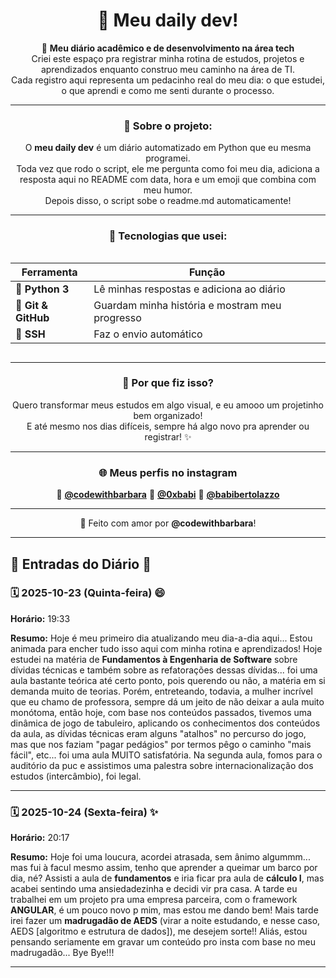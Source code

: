 <div align="center">

# 💫 Meu daily dev!

📘 **Meu diário acadêmico e de desenvolvimento na área tech**  
Criei este espaço pra registrar minha rotina de estudos, projetos e aprendizados enquanto construo meu caminho na área de TI.  
Cada registro aqui representa um pedacinho real do meu dia: o que estudei, o que aprendi e como me senti durante o processo.  

---

### 🧭 Sobre o projeto:
O **meu daily dev** é um diário automatizado em Python que eu mesma programei.  
Toda vez que rodo o script, ele me pergunta como foi meu dia, adiciona a resposta aqui no README com data, hora e um emoji que combina com meu humor.  
Depois disso, o script sobe o readme.md automaticamente!

---

### 🧠 Tecnologias que usei:
<div style="display: flex; justify-content: center; margin-top: 10px;">

<table>
  <thead>
    <tr>
      <th>Ferramenta</th>
      <th>Função</th>
    </tr>
  </thead>
  <tbody>
    <tr>
      <td>🐍 <b>Python 3</b></td>
      <td>Lê minhas respostas e adiciona ao diário</td>
    </tr>
    <tr>
      <td>🌿 <b>Git & GitHub</b></td>
      <td>Guardam minha história e mostram meu progresso</td>
    </tr>
    <tr>
      <td>🔐 <b>SSH</b></td>
      <td>Faz o envio automático</td>
    </tr>
  </tbody>
</table>

</div>

---

### 💜 Por que fiz isso?
Quero transformar meus estudos em algo visual, e eu amooo um projetinho bem organizado!   
E até mesmo nos dias difíceis, sempre há algo novo pra aprender ou registrar! ✨  

---
### 🌐 Meus perfis no instagram
📸 [**@codewithbarbara**](https://www.instagram.com/codewithbarbara)
📸 [**@0xbabi**](https://www.instagram.com/0xbabi)
📸 [**@babibertolazzo**](https://www.instagram.com/babibertolazzo)

---

🌿 Feito com amor por **@codewithbarbara**!
</div>

---

## 🌱 Entradas do Diário 🌱

### 🗓 2025-10-23 (Quinta-feira) 😄
**Horário:** 19:33

**Resumo:** Hoje é meu primeiro dia atualizando meu dia-a-dia aqui...  Estou animada para encher tudo isso aqui com minha rotina e aprendizados!  Hoje estudei na matéria de **Fundamentos à Engenharia de Software** sobre dívidas técnicas e também sobre as refatorações dessas dívidas... foi uma aula bastante teórica até certo ponto, pois querendo ou não, a matéria em si demanda muito de teorias. Porém, entreteando, todavia, a mulher incrível que eu chamo de professora, sempre dá um jeito de não deixar a aula muito monótoma, então hoje, com base nos conteúdos passados, tivemos uma dinâmica de jogo de tabuleiro, aplicando os conhecimentos dos conteúdos da aula, as dívidas técnicas eram alguns "atalhos" no percurso do jogo, mas que nos faziam "pagar pedágios" por termos pêgo o caminho "mais fácil", etc... foi uma aula MUITO satisfatória.  Na segunda aula, fomos para o auditório da puc e assistimos uma palestra sobre internacionalização dos estudos (intercâmbio), foi legal.

---

### 🗓 2025-10-24 (Sexta-feira) ✨
**Horário:** 20:17

**Resumo:** Hoje foi uma loucura, acordei atrasada, sem ânimo algummm... mas fui à facul mesmo assim, tenho que aprender a queimar um barco por dia, né? Assisti a aula de **fundamentos** e iria ficar pra aula de **cálculo I**, mas acabei sentindo uma ansiedadezinha e decidi vir pra casa. A tarde eu trabalhei em um projeto pra uma empresa parceira, com o framework **ANGULAR**, é um pouco novo p mim, mas estou me dando bem! Mais tarde irei fazer um **madrugadão de AEDS** (virar a noite estudando, e nesse caso, AEDS [algoritmo e estrutura de dados]), me desejem sorte!! Aliás, estou pensando seriamente em gravar um conteúdo pro insta com base no meu madrugadão... Bye Bye!!!

---

